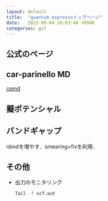 ```yaml
---
layout: default
title:  "quantum espressoトップページ"
date:   2022-09-04 10:03:40 +0900
categories: git
---
```


<!--
http://www.ecs.shimane-u.ac.jp/~kageshima/saito/first-principles.html
-->

## 公式のページ



## car-parinello MD
[cpmd](physics/qe/qe_top.md)


<!-- https://cometscome.github.io/DFT/build/samples/samples/ -->


## 擬ポテンシャル

<!-- 
https://www.researchgate.net/post/How_can_I_get_these_Norm-Conserving_pseudopotentials_for_Quantum_Espresso

https://ja.wikipedia.org/wiki/PAW%E6%B3%95
-->


## バンドギャップ

<!-- https://www.youtube.com/watch?v=DHu8nyBSLxY -->
nbndを増やす．smearing=fixを利用．



## その他

- 出力のモニタリング
  
  ```bash
  Tail -f scf.out
  ```
